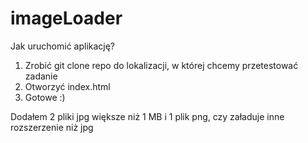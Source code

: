 # imageLoader

Jak uruchomić aplikację?

1. Zrobić git clone repo do lokalizacji, w której chcemy przetestować zadanie
2. Otworzyć index.html
3. Gotowe :)

Dodałem 2 pliki jpg większe niż 1 MB i 1 plik png, czy załaduje inne rozszerzenie niż jpg